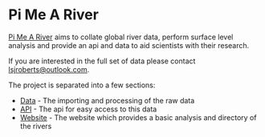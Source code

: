 # Pi Me A River

[Pi Me A River](http://pimeariver.com) aims to collate global river data, perform surface level analysis and provide an api and data to aid scientists with their research.

If you are interested in the full set of data please contact [lsjroberts@outlook.com](mailto:lsjroberts@outlook.com).

The project is separated into a few sections:

- [Data](/data/README.md) - The importing and processing of the raw data
- [API](/api/README.md) - The api for easy access to this data
- [Website](/website/README.md) - The website which provides a basic analysis and directory of the rivers
